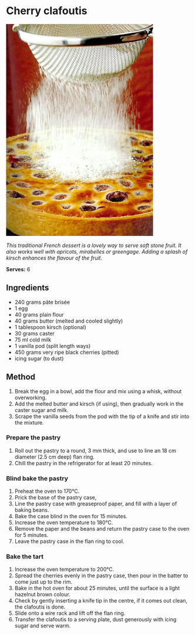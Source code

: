 # Cherry clafoutis

![Cherry clafoutis](resources/clafoutis.jpg)

*This traditional French dessert is a lovely way to serve soft stone fruit. It also works well with apricots, mirabelles or greengage. Adding a splash of kirsch enhances the flavour of the fruit.*

**Serves:** 6

## Ingredients
- 240 grams pâte brisée
- 1 egg
- 40 grams plain flour
- 40 grams butter (melted and cooled slightly)
- 1 tablespoon kirsch (optional)
- 30 grams caster
- 75 ml cold milk
- 1 vanilla pod (split length ways)
- 450 grams very ripe black cherries (pitted)
- icing sugar (to dust)

## Method
1. Break the egg in a bowl, add the flour and mix using a whisk, without overworking.
1. Add the melted butter and kirsch (if using), then gradually work in the caster sugar and milk.
1. Scrape the vanilla seeds from the pod with the tip of a knife and stir into the mixture.

### Prepare the pastry
1. Roll out the pastry to a round, 3 mm thick, and use to line an 18 cm diameter (2.5 cm deep) flan ring.
1. Chill the pastry in the refrigerator for at least 20 minutes.

### Blind bake the pastry
1. Preheat the oven to 170°C.
1. Prick the base of the pastry case,
1. Line the pastry case with greaseproof paper, and fill with a layer of baking beans.
1. Bake the case blind in the oven for 15 minutes.
1. Increase the oven temperature to 180°C.
1. Remove the paper and the beans and return the pastry case to the oven for 5 minutes.
1. Leave the pastry case in the flan ring to cool.

### Bake the tart
1. Increase the oven temperature to 200°C.
1. Spread the cherries evenly in the pastry case, then pour in the batter to come just up to the rim.
1. Bake in the hot oven for about 25 minutes, until the surface is a light hazelnut brown colour.
1. Check by gently inserting a knife tip in the centre, if it comes out clean, the clafoutis is done.
1. Slide onto a wire rack and lift off the flan ring.
1. Transfer the clafoutis to a serving plate, dust generously with icing sugar and serve warm.